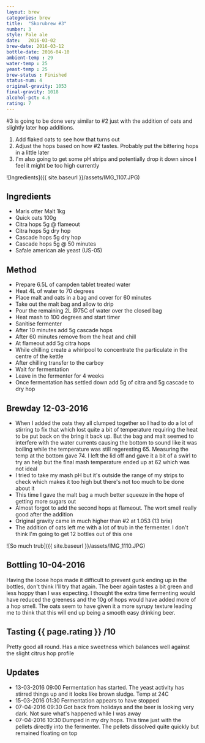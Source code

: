 ```yaml
---
layout: brew
categories: brew
title:  "Skorubrew #3"
number: 3
style: Pale ale
date:   2016-03-02
brew-date: 2016-03-12
bottle-date: 2016-04-10
ambient-temp : 29
water-temp : 25
yeast-temp : 25
brew-status : Finished
status-num: 4
original-gravity: 1053
final-gravity: 1018
alcohol-pct: 4.6
rating: 7
---
```


#3 is going to be done very similar to #2 just with the addition of oats and slightly later hop additions.

1. Add flaked oats to see how that turns out
1. Adjust the hops based on how #2 tastes. Probably put the bittering hops in a little later
1. I'm also going to get some pH strips and potentially drop it down since I feel it might be too high currently

![Ingredients]({{ site.baseurl }}/assets/IMG_1107.JPG)

Ingredients
-----

* Maris otter Malt 1kg
* Quick oats 100g
* Citra hops 5g @ flameout
* Citra hops 5g dry hop
* Cascade hops 5g dry hop
* Cascade hops 5g @ 50 minutes
* Safale american ale yeast (US-05)

Method
-------

* Prepare 6.5L of campden tablet treated water
* Heat 4L of water to 70 degrees
* Place malt and oats in a bag and cover for 60 minutes
* Take out the malt bag and allow to drip
* Pour the remaining 2L @75C of water over the closed bag
* Heat mash to 100 degrees and start timer
* Sanitise fermenter
* After 10 minutes add 5g cascade hops
* After 60 minutes remove from the heat and chill
* At flameout add 5g citra hops
* While chilling create a whirlpool to concentrate the particulate in the centre of the kettle
* After chilling transfer to the carboy
* Wait for fermentation
* Leave in the fermenter for 4 weeks
* Once fermentation has settled down add 5g of citra and 5g cascade to dry hop

Brewday 12-03-2016
--------

* When I added the oats they all clumped together so I had to do a lot of stirring to fix that which lost quite a bit of temperature requiring the heat to be put back on the bring it back up. But the bag and malt seemed to interfere with the water currents causing the bottom to sound like it was boiling while the temperature was still regeresting 65. Measuring the temp at the bottom gave 74. I left the lid off and gave it a bit of a swirl to try an help but the final mash temperature ended up at 62 which was not ideal
* I tried to take my mash pH but it's outside the range of my strips to check which makes it too high but there's not too much to be done about it
* This time I gave the malt bag a much better squeeze in the hope of getting more sugars out
* Almost forgot to add the second hops at flameout. The wort smell really good after the addition
* Original gravity came in much higher than #2 at 1.053 (13 brix)
* The addition of oats left me with a lot of trub in the fermenter. I don't think I'm going to get 12 bottles out of this one

![So much trub]({{ site.baseurl }}/assets/IMG_1110.JPG)

Bottling 10-04-2016
-------------------

Having the loose hops made it difficult to prevent gunk ending up in the bottles, don't think I'll try that again. The beer again tastes a bit green and less hoppy than I was expecting. I thought the extra time fermenting would have reduced the greeness and the 10g of hops would have added more of a hop smell. The oats seem to have given it a more syrupy texture leading me to think that this will end up being a smooth easy drinking beer.

Tasting {{ page.rating }} /10
--------

Pretty good all round. Has a nice sweetness which balances well against the slight citrus hop profile 

Updates
-------

* 13-03-2016 09:00 Fermentation has started. The yeast activity has stirred things up and it looks like brown sludge. Temp at 24C
* 15-03-2016 01:30 Fermentation appears to have stopped
* 07-04-2016 09:30 Got back from holidays and the beer is looking very dark. Not sure what's happened while I was away
* 07-04-2016 10:30 Dumped in my dry hops. This time just with the pellets directly into the fermenter. The pellets dissolved quite quickly but remained floating on top
